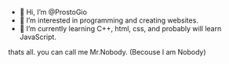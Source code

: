 - 👋 Hi, I’m @ProstoGio
- 👀 I’m interested in programming and creating websites.
- 🌱 I’m currently learning C++, html, css, and probably will learn JavaScript.

thats all. you can call me Mr.Nobody. (Becouse I am Nobody)

<!---
ProstoGio/ProstoGio is a ✨ special ✨ repository because its `README.md` (this file) appears on your GitHub profile.
You can click the Preview link to take a look at your changes.
--->

